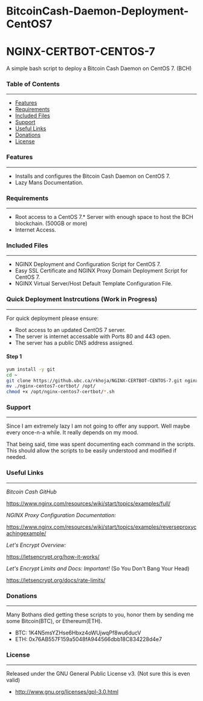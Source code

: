 # BitcoinCash-Daemon-Deployment-CentOS7

# NGINX-CERTBOT-CENTOS-7

A simple bash script to deploy a Bitcoin Cash Daemon on CentOS 7. (BCH)


### Table of Contents
---------------------
* [Features](#features)
* [Requirements](#requirements)
* [Included Files](#included-files)
* [Support](#support)
* [Useful Links](#useful-links)
* [Donations](#donations)
* [License](#license)



### Features
-------------

* Installs and configures the Bitcoin Cash Daemon on CentOS 7.
* Lazy Mans Documentation.



### Requirements
-------------

* Root access to a CentOS 7.* Server with enough space to host the BCH blockchain. (500GB or more)
* Internet Access.  



### Included Files
------------------

* NGINX Deployment and Configuration Script for CentOS 7.
* Easy SSL Certificate and NGINX Proxy Domain Deployment Script for CentOS 7.
* NGINX Virtual Server/Host Default Template Configuration File.   



### Quick Deployment Instrcutions (Work in Progress)
-----------

For quick deployment please ensure:

* Root access to an updated CentOS 7 server. 
* The server is internet accessable with Ports 80 and 443 open.
* The server has a public DNS address assigned. 


#### Step 1
```bash
yum install -y git
cd ~
git clone https://github.ubc.ca/rkhoja/NGINX-CERTBOT-CENTOS-7.git nginx-centos7-certbot
mv ./nginx-centos7-certbot/ /opt/
chmod +x /opt/nginx-centos7-certbot/*.sh

```



### Support
-----------

Since I am extremely lazy I am not going to offer any support. Well maybe every once-n-a while. It really depends on my mood. 

That being said, time was spent documenting each command in the scripts. This should allow the scripts to be easily understood and modified if needed. 



### Useful Links
-----------------

*Bitcoin Cash GitHub*

https://www.nginx.com/resources/wiki/start/topics/examples/full/

*NGINX Proxy Configuration Documentation:*

https://www.nginx.com/resources/wiki/start/topics/examples/reverseproxycachingexample/

*Let's Encrypt Overview:*

https://letsencrypt.org/how-it-works/

*Let's Encrypt Limits and Docs: Important!* (So You Don't Bang Your Head)

https://letsencrypt.org/docs/rate-limits/




### Donations
-------------

Many Bothans died getting these scripts to you, honor them by sending me some Bitcoin(BTC), or Ethereum(ETH).

 * BTC: 1K4N5msYZHse6Hbxz4oWUjwqPf8wu6ducV
 * ETH: 0x76AB557F159a5048fA944566dbb18C834228d4e7




### License
-----------

Released under the GNU General Public License v3. (Not sure this is even valid)

 * http://www.gnu.org/licenses/gpl-3.0.html
